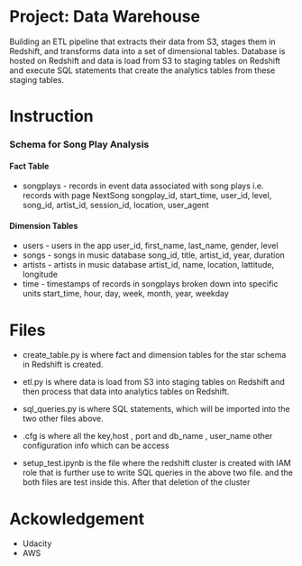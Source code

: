 # Project: Data Warehouse

Building an ETL pipeline that extracts their data from S3, stages them in Redshift, and transforms data into a set of dimensional tables.
Database is hosted on Redshift and data is load from S3 to staging tables on Redshift and execute SQL statements that create the analytics tables from these staging tables.

# Instruction 

### Schema for Song Play Analysis
#### Fact Table
 - songplays - records in event data associated      with song plays i.e. records with page NextSong
  songplay_id, start_time, user_id, level, song_id, artist_id, session_id, location, user_agent

#### Dimension Tables
 - users - users in the app user_id, first_name,    last_name, gender, level
 - songs - songs in music database song_id, title, artist_id, year, duration
 - artists - artists in music database artist_id, name, location, lattitude, longitude
 - time - timestamps of records in songplays broken down into specific units start_time, hour, day, week, month, year, weekday

# Files
 - create_table.py is where fact and dimension tables for the star schema in Redshift is created.

 - etl.py is where data is load from S3 into staging tables on Redshift and then process that data into analytics tables on Redshift.

 - sql_queries.py is where  SQL statements, which will be imported into the two other files above.
 
 - .cfg is where all the key,host , port and db_name , user_name other configuration info which can be access

 - setup_test.ipynb is the file where the redshift cluster is created with IAM role that is further use to write SQL queries in the above two file. and the both files are test inside this. After that deletion of the cluster

 # Ackowledgement 
  - Udacity
  - AWS